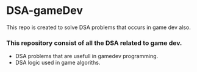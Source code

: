 # DSA-gameDev
This repo is created to solve DSA problems that occurs in game dev also.

### This repository consist of all the DSA related to game dev.
- DSA problems that are usefull in gamedev programming.
- DSA logic used in game algoriths.
